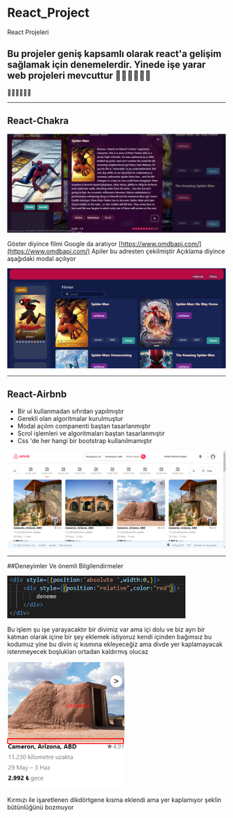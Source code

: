 # React_Project
React Projeleri

Bu projeler geniş kapsamlı olarak react'a gelişim sağlamak için denemelerdir.
Yinede işe yarar web projeleri mevcuttur
🚀🚀🚀🚀🚀🚀
--------------
🚀🚀🚀🚀🚀🚀

--------------
## React-Chakra

![](https://github.com/dargonlv/React_Project/blob/main/react-chakra/film1.png?raw=true)

Göster diyince filmi Google da aratıyor
[https://www.omdbapi.com/](https://www.omdbapi.com/) Apiler bu adresten çekilmiştir
Açıklama diyince aşağıdaki modal açılıyor

![](https://github.com/dargonlv/React_Project/blob/main/react-chakra/film2.png?raw=true)

-------------
## React-Airbnb

* Bir ui kullanmadan sıfırdan yapılmıştır 
* Gerekli olan algoritmalar kurulmuştur 
* Modal açılım companenti baştan tasarlanmıştır
* Scrol işlemleri ve algoritmaları baştan tasarlanmıştır
* Css 'de her hangi bir bootstrap kullanılmamıştır 
 
![](https://github.com/dargonlv/React_Project/blob/main/react-airbnb/airbnb1.png?raw=true)

--------------
##Deneyimler Ve önemli Bilgilendirmeler

![](https://github.com/dargonlv/React_Project/blob/main/gorseller/Position.png?raw=true)

Bu işlem şu işe yarayacaktır bir divimiz var ama içi dolu ve biz ayrı bir katman olarak içine bir şey eklemek istiyoruz kendi içinden bağımsız bu kodumuz yine bu divin iç kısmına ekleyeceğiz ama divde yer kaplamayacak istenmeyecek boşlukları ortadan kaldırmış olucaz

![](https://github.com/dargonlv/React_Project/blob/main/gorseller/Position-Image.png?raw=true)

Kırmızı ile işaretlenen dikdörtgene kısma eklendi ama yer kaplamıyor şeklin bütünlüğünü bozmuyor

